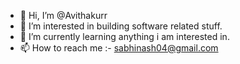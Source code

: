 - 👋 Hi, I’m @Avithakurr
- 👀 I’m interested in building software related stuff.
- 🌱 I’m currently learning anything i am interested in. 
- 📫 How to reach me :- sabhinash04@gmail.com

